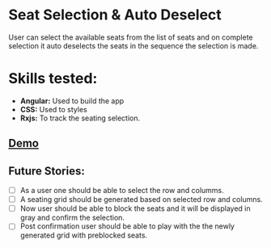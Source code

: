# Seat Selection & Auto Deselect
User can select the available seats from the list of seats and on complete selection it auto deselects the seats in the sequence the selection is made.

# Skills tested: 
- **Angular:** Used to build the app   
- **CSS:** Used to styles
- **Rxjs:** To track the seating selection.

## [Demo](https://seatselectordeselector.netlify.app/)

## Future Stories: 
- [ ] As a user one should be able to select the row and columms.
- [ ] A seating grid should be generated based on selected row and columns.
- [ ] Now user should be able to block the seats and it will be displayed in gray and confirm the selection.
- [ ] Post confirmation user should be able to play with the the newly generated grid with preblocked seats.
